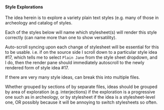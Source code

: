 #### Style Explorations


The idea herein is to explore a variety plain text styles (e.g. many of those in archeology and catalog of styles.

Each of the styles below will name which stylesheet(s) will render this style correctly (can name more than one to show versatility).

Auto-scroll syncing upon each change of stylesheet will be essential for this to be usable. i.e. if on the source side I scroll down to a particular style idea #17, which tells me to select `Plain Jane` from the style sheet dropdown, and I do, then the render pane should immediately autoscroll to the newly rendered form of style idea #17.

If there are very many style ideas, can break this into multiple files.

Whether grouped by sections of by separate files, ideas should be grouped by area of exploration (e.g. interjections) if the exploration is a progressive one such as in archeology, or by stylesheet if the idea is a stylesheet-level one, OR possibly because it will be annoying to switch stylesheets so often.

